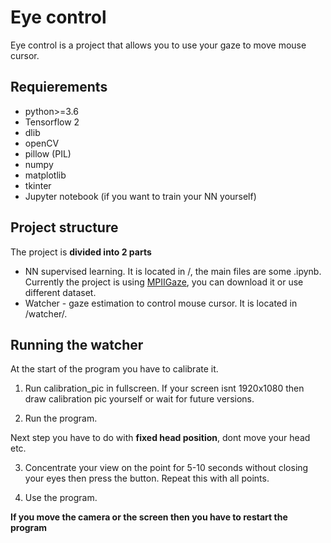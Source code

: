 # Eye control

Eye control is a project that allows you to use your gaze to move mouse cursor.

## Requierements

* python>=3.6
* Tensorflow 2
* dlib
* openCV
* pillow (PIL)
* numpy
* matplotlib
* tkinter
* Jupyter notebook (if you want to train your NN yourself)

## Project structure

The project is **divided into 2 parts**

* NN supervised learning. It is located in /, the main files are some .ipynb. Currently the project is using [MPIIGaze](https://www.mpi-inf.mpg.de/departments/computer-vision-and-machine-learning/research/gaze-based-human-computer-interaction/appearance-based-gaze-estimation-in-the-wild/), you can download it or use different dataset.
* Watcher - gaze estimation to control mouse cursor. It is located in /watcher/.

## Running the watcher

At the start of the program you have to calibrate it.

1. Run calibration_pic in fullscreen. If your screen isnt 1920x1080 then draw calibration pic yourself or wait for future versions.

2. Run the program.

Next step you have to do with **fixed head position**, dont move your head etc.

3. Concentrate your view on the point for 5-10 seconds without closing your eyes then press the button. Repeat this with all points.

4. Use the program.

**If you move the camera or the screen then you have to restart the program**
